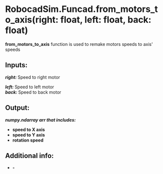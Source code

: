 <h1> RobocadSim.Funcad.from_motors_to_axis(right: float, left: float, back: float)  </h1>
  
<strong>from_motors_to_axis</strong> function is used to remake motors speeds to axis' speeds  
  
<h2><strong> Inputs: </strong></h2>  
<strong><em>right: </em></strong>Speed to right motor  

<strong><em>left: </em></strong>Speed to left motor  
<strong><em>back: </em></strong>Speed to back motor 
  
<h2><strong> Output: </strong></h2>
<strong><em>numpy.ndarray arr that includes:</em></strong> 
<ul>
  <li><strong>speed to X axis</strong></li> 
  <li><strong>speed to Y axis</strong></li>
  <li><strong>rotation speed</strong></li>
</ul>

<h2><strong> Additional info: </strong></h2>
<ul>
<li><strong>-</strong></li>
</ul>

